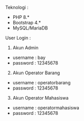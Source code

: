 Teknologi : 
- PHP 8.*
- Bootstrap 4.*
- MySQL/MariaDB

User Login : 
1. Akun Admin 
- username : bay
- password : 12345678 

2. Akun Operator Barang
- username : operatorbarang
- password : 12345678 

3. Akun Operator Mahasiswa 
- username : operatormahasiswa
- password : 12345678 